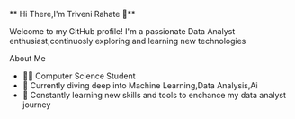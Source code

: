 ** Hi There,I'm Triveni Rahate 👋**

Welcome to my GitHub profile! I'm a passionate Data Analyst enthusiast,continuosly exploring and learning new technologies

About Me
- 👩‍🎓 Computer Science Student
- 🧠 Currently diving deep into Machine Learning,Data Analysis,Ai 
- 🌱 Constantly learning new skills and tools to enchance my data analyst journey
